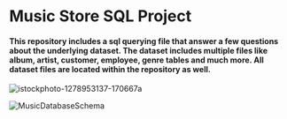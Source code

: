 # Music Store SQL Project
#### This repository includes a sql querying file that answer a few questions about the underlying dataset. The dataset includes multiple files like album, artist, customer, employee, genre tables and much more. All dataset files are located within the repository as well.

![istockphoto-1278953137-170667a](https://user-images.githubusercontent.com/121971294/232415783-e7afa738-0c3a-40ad-af8e-e276e79f710b.jpg)


![MusicDatabaseSchema](https://user-images.githubusercontent.com/121971294/232415509-318607f5-9e7e-44a4-91df-8d15e71df10f.png)
